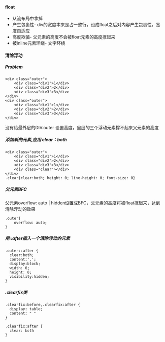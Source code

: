 #### float
- 从流布局中拿掉
- 产生包裹性- div的宽度本来是占一整行，设成float之后对内容产生包裹性，宽度自适应
- 高度欺骗- 父元素的高度不会被float元素的高度撑起来
- 被inline元素环绕- 文字环绕

#### 清除浮动
##### Problem
```
<div class="outer">
    <div class="div1">1</div>
    <div class="div2">2</div>
    <div class="div3">3</div>
</div>
<div class="outer">
    <div class="div1">1</div>
    <div class="div2">2</div>
    <div class="div3">3</div>
</div>
```
没有给最外层的DIV.outer 设置高度，里层的三个浮动元素撑不起来父元素的高度

##### 添加新的元素,应用 clear：both
```
<div class="outer">
    <div class="div1">1</div>
    <div class="div2">2</div>
    <div class="div3">3</div>
    <div class="clear"></div>
</div>
.clear{clear:both; height: 0; line-height: 0; font-size: 0}
```
##### 父元素BFC
父元素overflow: auto | hidden设置成BFC，父元素的高度将被float撑起来，达到清除浮动的效果
```
.outer{
    overflow: auto; 
}
```

##### 用::after插入一个清除浮动的元素
```
.outer::after {
  clear:both;
  content:'.';
  display:block;
  width: 0;
  height: 0;
  visibility:hidden;
}
```

##### .clearfix类
```
.clearfix:before,.clearfix:after {
  display: table;
  content: " "
}

.clearfix:after {
  clear: both
}
```
